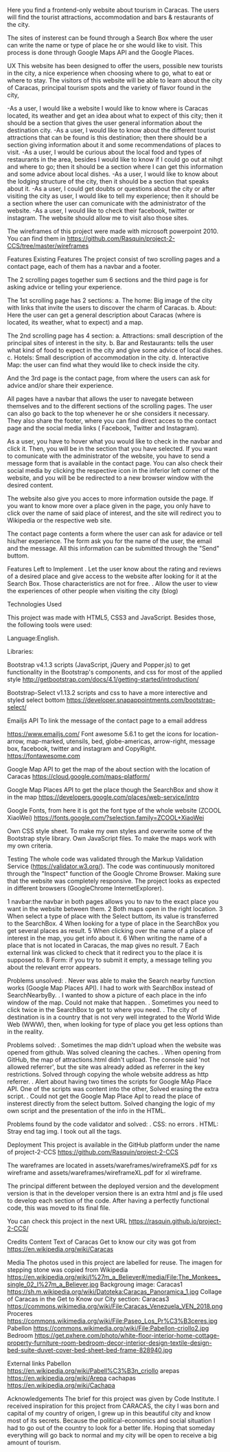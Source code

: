 Here you find  a frontend-only website about tourism in Caracas.
The users will find the tourist attractions, accommodation and bars & 
restaurants of the city.

The sites of insterest can be found through a Search Box where the user can
write the name or type of place he or she would like to visit. This process is
done through Google Maps API and the Google Places.

UX
This website has been designed to offer the users, possible new tourists in the
city, a nice experience when choosing where to go, what to eat or where to stay. 
The visitors of this website will be able to learn about the city of Caracas, 
principal tourism spots and the variety of flavor found in the city, 

-As a user, I would like a website I would like to know where is Caracas located,
its weather and get an idea about what to expect of this city; then it should be
a section that gives the user general information about the destination city. 
-As a user, I would like to know about the different tourist attractions that can
be found is this destination; then there should be a section giving information 
about it and some recommendations of places to visit. 
-As a user, I would be curious about the local food and types of restaurants in 
the area, besides I would like to know if I could go out at nihgt and where to 
go; then it should be a section where I can get this information and some advice
about local dishes.
-As a user, I would like to know about the lodging structure of the city, then 
it should be a section that speaks about it.
-As a user, I could get doubts or questions about the city or after visiting the
city as user, I would like to tell my experience; then it should be a section 
where the user can comunicate with the administrator of the website.
-As a user, I would like to check their facebook, twitter or instagram. The
website should allow me to visit also those sites.

The wireframes of this project were made with microsoft powerpoint 2010. You can
find them in https://github.com/Rasquin/project-2-CCS/tree/master/wireframes

Features
Existing Features
The project consist of two scrolling pages and a contact page, each of them has
a navbar and a footer.

The 2 scrolling pages together sum 6 sections and the third page is for asking
advice or telling your experience.

The 1st scrolling page has 2 sections:
a. The home: Big image of the city with links that invite the users to discover 
the charm of Caracas. 
b. About: Here the user can get a general description about Caracas (where is
located, its weather, what to expect) and a map.

The 2nd scrolling page has 4 section:
a. Attractions: small description of the principal sites of interest in the sity.
b. Bar and Restaurants: tells the user what kind of food to expect in the city
and give some advice of local dishes.
c. Hotels: Small description of accommodation in the city.
d. Interactive Map: the user can find what they would like to check inside the 
city.

And the 3rd page is the contact page, from where the users can ask for advice 
and/or share their experience.

All pages have a navbar that allows the user to navegate between themselves and
to the different sections of the scrolling pages. The user can also go back to 
the top whenever he or she considers it necessary. They also share the footer,
where you can find direct acces to the contact page and the social media links 
( Facebook, Twitter and Instagram).

As a user, you have to hover what you would like to check in the navbar and 
click it. Then, you will be in the section that you have selected. If you want 
to comunicate with the administrator of the website, you have to send a message 
form that is available in the contact page. You can also check their social 
media by clicking the respective icon in the inferior left corner of the 
website, and you will be be redirected to a new browser window with the desired 
content.

The website also give you acces to more information outside the page. If you
want to know more over a place given in the page, you only have to click over 
the name of said place of interest, and the site will redirect you to Wikipedia
or the respective web site.


The contact page contents a form where the user can ask for adavice or tell 
his/her experience. The form ask you for the name of the user, the email and the
message. All this information can be submitted through the "Send" buttom.

Features Left to Implement
. Let the user know about the rating and reviews of a desired place and give access to the website after looking 
for it at the Search Box. Those characteristics are not  for free.
. Allow the user to view the experiences of other people when visiting the city (blog)

Technologies Used

This project was made with HTML5, CSS3 and JavaScript. Besides those, the following tools were used:

Language:English.

Libraries: 

Bootstrap v4.1.3 scripts (JavaScript, jQuery and Popper.js) to get functionality 
in the Bootstrap's components, and css  for most of the applied style
http://getbootstrap.com/docs/4.1/getting-started/introduction/

Bootstrap-Select v1.13.2 scripts and css to have a more interective and styled 
select bottom https://developer.snapappointments.com/bootstrap-select/

Emailjs API  To link the message of the contact page to a email address 

https://www.emailjs.com/
Font awesome 5.6.1 to get the icons for location-arrow, map-marked, utensils, 
bed, globe-americas, arrow-right, message box, facebook, twitter and instagram
and CopyRight. https://fontawesome.com

Google Map API to get the map of the about section with the location of Caracas 
https://cloud.google.com/maps-platform/

Google Map Places API to get the place though the SearchBox and show it in the
map https://developers.google.com/places/web-service/intro

Google Fonts, from here it is got the font type of the whole website 
(ZCOOL XiaoWei) https://fonts.google.com/?selection.family=ZCOOL+XiaoWei

Own CSS style sheet. To make my own styles and overwrite some of the Bootstrap 
style library.
Own JavaScript files. To make the maps work with my own criteria.

Testing
The whole code was validated through the Markup Validation Service
(https://validator.w3.org/). The code was continuously monitored through the 
"Inspect" function of the Google Chrome Browser. Making sure that the website 
was completely responsive. The project looks as expected in different browsers 
(GoogleChrome InternetExplorer).

1 navbar:the navbar in both pages allows you to nav to the exact place you want
in the website between them.
2 Both maps open in the right location.
3 When select a type of place with  the Select buttom, its value is transferred
to the SearchBox.
4 When looking for a type of place in the SearchBox you get several places as 
result.
5 When clicking over the name of a place of interest in the map, you get info 
about it. 
6 When writing the name of a place that is not located in Caracas, the map gives
no result.
7 Each external link was clicked to check that it redirect you to the place it 
is supposed to.
8 Form: if you try to submit it empty, a message telling you about the relevant
error appears.

Problems unsolved:
. Never was able to make the Search nearby function works (Google Map Places
API). I had to work with SearchBox instead of SearchNearbyBy.
. I wanted to show a picture of each place in the info window of the map. Could
not make that happen.
. Sometimes you need to click twice in the SearchBox to get to where you need.
. The city of destination is in a country that is not very well integrated to 
the World Wide Web (WWW), then, when looking for type of place you get less 
options than in the reality.

Problems solved:
. Sometimes the map didn't upload when the website was opened from github. Was 
solved cleaning the caches.
. When opening from GitHub, the map of attractions.html didn't upload. The
console said 'not allowed referrer', but the site was already added as referrer
in the key restrictions. Solved through copying the whole website address as
http referrer.
. Alert about having two times the scripts for Google MAp Place API. One of the 
scripts was content into the other, Solved erasing the extra script.
. Could not get the Google Map Place ApI to read the place of insterest  directly 
from the select buttom. Solved changing the logic of my own script and the
presentation of the info in the HTML.

Problems found by the code validator and solved:
. CSS: no errors
. HTML: Stray end tag img. I took out all the tags. 

Deployment
This project is available in the GitHub platform under the name of project-2-CCS
https://github.com/Rasquin/project-2-CCS

The wareframes are located in assets/wareframes/wireframeXS.pdf for xs wireframe
and assets/wareframes/wireframeXL.pdf for xl wireframe.

The principal different between the deployed version and the development version
is that in the developer version there is an extra html and js file used to 
develop each section of the code.  After having a perfectly functional code, 
this was moved to its final  file.

You can check this project in the next URL https://rasquin.github.io/project-2-CCS/


Credits
Content
Text of Caracas Get to know our city was got from https://en.wikipedia.org/wiki/Caracas

Media
The photos used in this project are labelled  for reuse.
The imagen for stepping stone was copied from Wikipedia https://en.wikipedia.org/wiki/I%27m_a_Believer#/media/File:The_Monkees_single_02_I%27m_a_Believer.jpg
Backgroung image: Caracas1 https://sh.m.wikipedia.org/wiki/Datoteka:Caracas_Panoramica_1.jpg
Collage of Caracas in the Get to Know our City section: Caracas3 https://commons.wikimedia.org/wiki/File:Caracas_Venezuela_VEN_2018.png
Proceres https://commons.wikimedia.org/wiki/File:Paseo_Los_Pr%C3%B3ceres.jpg
Pabellon https://commons.wikimedia.org/wiki/File:Pabellon-criollo2.jpg
Bedroom https://get.pxhere.com/photo/white-floor-interior-home-cottage-property-furniture-room-bedroom-decor-interior-design-textile-design-bed-suite-duvet-cover-bed-sheet-bed-frame-828940.jpg

External links
Pabellon https://en.wikipedia.org/wiki/Pabell%C3%B3n_criollo
arepas https://en.wikipedia.org/wiki/Arepa
cachapas https://en.wikipedia.org/wiki/Cachapa

Acknowledgements
The brief for this project was given by Code Institute. I received inspiration 
for this project from CARACAS, the city I was born and capital of my country of 
origen, I grew up in this beautiful city and know most of its secrets. Because
the political-economics and social situation I had to go out of the country to 
look for a better life. Hoping that someday everything will go back to normal 
and my city will be open to receive a big amount of tourism.